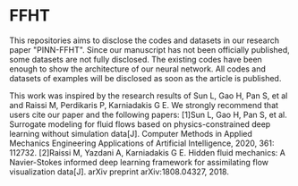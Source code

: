 # FFHT
This repositories aims to disclose the codes and datasets in our research paper "PINN-FFHT". 
Since our manuscript has not been officially published, some datasets are not fully disclosed.
The existing codes have been enough to show the architecture of our neural network.
All codes and datasets of examples will be disclosed as soon as the article is published.

This work was inspired by the research results of Sun L, Gao H, Pan S, et al and Raissi M, Perdikaris P, Karniadakis G E.
We strongly recommend that users cite our paper and the following papers:
[1]Sun L, Gao H, Pan S, et al. Surrogate modeling for fluid flows based on physics-constrained deep learning without simulation data[J]. Computer Methods in Applied Mechanics Engineering Applications of Artificial Intelligence, 2020, 361: 112732.
[2]Raissi M, Yazdani A, Karniadakis G E. Hidden fluid mechanics: A Navier-Stokes informed deep learning framework for assimilating flow visualization data[J]. arXiv preprint arXiv:1808.04327, 2018.